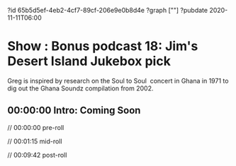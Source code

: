 ?id 65b5d5ef-4eb2-4cf7-89cf-206e9e0b8d4e
?graph [""]
?pubdate 2020-11-11T06:00

# Show : Bonus podcast 18: Jim's Desert Island Jukebox pick

Greg is inspired by research on the Soul to Soul  concert in Ghana in 1971 to dig out the Ghana Soundz compilation from 2002.

## 00:00:00 Intro: Coming Soon

// 00:00:00 pre-roll

// 00:01:15 mid-roll

// 00:09:42 post-roll

